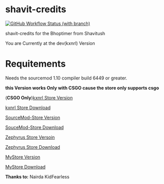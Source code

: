 # shavit-credits
[![GitHub Workflow Status (with branch)](https://img.shields.io/github/actions/workflow/status/SaengerItsWar/shavit-credits/dev.yml?label=dev%20Version&logo=Github&style=plastic)](https://github.com/SaengerItsWar/shavit-credits/actions/workflows/dev.yml)

shavit-credits for the Bhoptimer from Shavitush

You are Currently at the dev(kxnrl) Version

# **Requitements**
Needs the sourcemod 1.10 compiler build 6449 or greater.

**this Version works Only with CSGO cause the store only supports csgo**

(**CSGO Only**)[kxnrl Store Version](https://github.com/SaengerItsWar/shavit-credits/tree/dev) 

[kxnrl Store Download](https://build.kxnrl.com/Store/)

[SourceMod-Store Version](https://github.com/SaengerItsWar/shavit-credits/tree/store)

[SouceMod-Store Download](https://github.com/SourceMod-Store/Sourcemod-Store)

[Zephyrus Store Versoin](https://github.com/SaengerItsWar/shavit-credits/tree/master)

[Zephyrus Store Download](https://forums.alliedmods.net/showthread.php?t=276677)

[MyStore Version](https://github.com/SaengerItsWar/shavit-credits/tree/mystore)

[MyStore Download](https://github.com/shanapu/MyStore)

**Thanks to:**
Nairda
KidFearless
